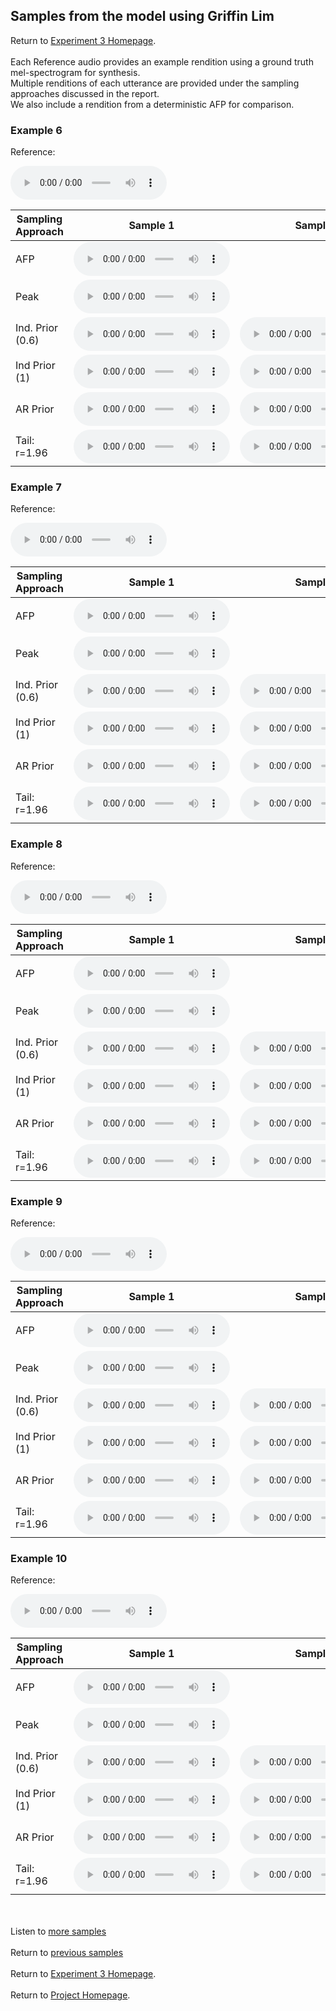 <!-- exp 1a -->

## Samples from the model using Griffin Lim

Return to [Experiment 3 Homepage](https://ljlj9.github.io/mscproject/experiment_3_test.html).
<br><br>
Each Reference audio provides an example rendition using a ground truth mel-spectrogram for synthesis.
<br>
Multiple renditions of each utterance are provided under the sampling approaches discussed in the report.
<br> We also include a rendition from a deterministic AFP for comparison.
### Example 6

Reference:        
<p><audio src="Experiment3/Example6/reference.wav" controls style="width: 250px;"></audio></p>

| Sampling Approach | Sample 1 | Sample 2 | Sample 3 | Sample 4 | Sample 5 |
| --- | --- | --- | --- | --- | --- |
| AFP | <audio src="afp_web_samples/Example6.wav" controls style="width: 250px;"></audio> | | | | |
| Peak  | <audio src="Experiment3/Example6/mean/sample_1.wav" controls style="width: 250px;"></audio> | | | | |
| Ind. Prior (0.6) | <audio src="Experiment3/Example6/scaled06/sample_1.wav" controls style="width: 250px;"></audio> | <audio src="Experiment3/Example6/scaled06/sample_2.wav" controls style="width: 250px;"></audio> | <audio src="Experiment3/Example6/scaled06/sample_3.wav" controls style="width: 250px;"></audio> | <audio src="Experiment3/Example6/scaled06/sample_4.wav" controls style="width: 250px;"></audio> | <audio src="Experiment3/Example6/scaled06/sample_5.wav" controls style="width: 250px;"></audio> |
| Ind Prior (1) | <audio src="Experiment3/Example6/prior/sample_1.wav" controls style="width: 250px;"></audio> | <audio src="Experiment3/Example6/prior/sample_2.wav" controls style="width: 250px;"></audio> | <audio src="Experiment3/Example6/prior/sample_3.wav" controls style="width: 250px;"></audio> | <audio src="Experiment3/Example6/prior/sample_4.wav" controls style="width: 250px;"></audio> | <audio src="Experiment3/Example6/prior/sample_5.wav" controls style="width: 250px;"></audio> |
| AR Prior | <audio src="Experiment3/Example6/ar_prior/sample_1.wav" controls style="width: 250px;"></audio> | <audio src="Experiment3/Example6/ar_prior/sample_2.wav" controls style="width: 250px;"></audio> | <audio src="Experiment3/Example6/ar_prior/sample_3.wav" controls style="width: 250px;"></audio> | <audio src="Experiment3/Example6/ar_prior/sample_4.wav" controls style="width: 250px;"></audio> | <audio src="Experiment3/Example6/ar_prior/sample_5.wav" controls style="width: 250px;"></audio> |
| Tail: r=1.96 | <audio src="Experiment3/Example6/tail2/sample_1.wav" controls style="width: 250px;"></audio> | <audio src="Experiment3/Example6/tail2/sample_2.wav" controls style="width: 250px;"></audio> | <audio src="Experiment3/Example6/tail2/sample_3.wav" controls style="width: 250px;"></audio> | <audio src="Experiment3/Example6/tail2/sample_4.wav" controls style="width: 250px;"></audio> | <audio src="Experiment3/Example6/tail2/sample_5.wav" controls style="width: 250px;"></audio> |

### Example 7

Reference:          
<p><audio src="Experiment3/Example7/reference.wav" controls style="width: 250px;"></audio></p>

| Sampling Approach | Sample 1 | Sample 2 | Sample 3 | Sample 4 | Sample 5 |
| --- | --- | --- | --- | --- | --- |
| AFP | <audio src="afp_web_samples/Example7.wav" controls style="width: 250px;"></audio> | | | | |
| Peak  | <audio src="Experiment3/Example7/mean/sample_1.wav" controls style="width: 250px;"></audio> | | | | |
| Ind. Prior (0.6) | <audio src="Experiment3/Example7/scaled06/sample_1.wav" controls style="width: 250px;"></audio> | <audio src="Experiment3/Example7/scaled06/sample_2.wav" controls style="width: 250px;"></audio> | <audio src="Experiment3/Example7/scaled06/sample_3.wav" controls style="width: 250px;"></audio> | <audio src="Experiment3/Example7/scaled06/sample_4.wav" controls style="width: 250px;"></audio> | <audio src="Experiment3/Example7/scaled06/sample_5.wav" controls style="width: 250px;"></audio> |
| Ind Prior (1) | <audio src="Experiment3/Example7/prior/sample_1.wav" controls style="width: 250px;"></audio> | <audio src="Experiment3/Example7/prior/sample_2.wav" controls style="width: 250px;"></audio> | <audio src="Experiment3/Example7/prior/sample_3.wav" controls style="width: 250px;"></audio> | <audio src="Experiment3/Example7/prior/sample_4.wav" controls style="width: 250px;"></audio> | <audio src="Experiment3/Example7/prior/sample_5.wav" controls style="width: 250px;"></audio> |
| AR Prior | <audio src="Experiment3/Example7/ar_prior/sample_1.wav" controls style="width: 250px;"></audio> | <audio src="Experiment3/Example7/ar_prior/sample_2.wav" controls style="width: 250px;"></audio> | <audio src="Experiment3/Example7/ar_prior/sample_3.wav" controls style="width: 250px;"></audio> | <audio src="Experiment3/Example7/ar_prior/sample_4.wav" controls style="width: 250px;"></audio> | <audio src="Experiment3/Example7/ar_prior/sample_5.wav" controls style="width: 250px;"></audio> |
| Tail: r=1.96 | <audio src="Experiment3/Example7/tail2/sample_1.wav" controls style="width: 250px;"></audio> | <audio src="Experiment3/Example7/tail2/sample_2.wav" controls style="width: 250px;"></audio> | <audio src="Experiment3/Example7/tail2/sample_3.wav" controls style="width: 250px;"></audio> | <audio src="Experiment3/Example7/tail2/sample_4.wav" controls style="width: 250px;"></audio> | <audio src="Experiment3/Example7/tail2/sample_5.wav" controls style="width: 250px;"></audio> |

### Example 8

Reference:          
<p><audio src="Experiment3/Example8/reference.wav" controls style="width: 250px;"></audio></p>

| Sampling Approach | Sample 1 | Sample 2 | Sample 3 | Sample 4 | Sample 5 |
| --- | --- | --- | --- | --- | --- |
| AFP | <audio src="afp_web_samples/Example8.wav" controls style="width: 250px;"></audio> | | | | |
| Peak  | <audio src="Experiment3/Example8/mean/sample_1.wav" controls style="width: 250px;"></audio> | | | | |
| Ind. Prior (0.6) | <audio src="Experiment3/Example8/scaled06/sample_1.wav" controls style="width: 250px;"></audio> | <audio src="Experiment3/Example8/scaled06/sample_2.wav" controls style="width: 250px;"></audio> | <audio src="Experiment3/Example8/scaled06/sample_3.wav" controls style="width: 250px;"></audio> | <audio src="Experiment3/Example8/scaled06/sample_4.wav" controls style="width: 250px;"></audio> | <audio src="Experiment3/Example8/scaled06/sample_5.wav" controls style="width: 250px;"></audio> |
| Ind Prior (1) | <audio src="Experiment3/Example8/prior/sample_1.wav" controls style="width: 250px;"></audio> | <audio src="Experiment3/Example8/prior/sample_2.wav" controls style="width: 250px;"></audio> | <audio src="Experiment3/Example8/prior/sample_3.wav" controls style="width: 250px;"></audio> | <audio src="Experiment3/Example8/prior/sample_4.wav" controls style="width: 250px;"></audio> | <audio src="Experiment3/Example8/prior/sample_5.wav" controls style="width: 250px;"></audio> |
| AR Prior | <audio src="Experiment3/Example8/ar_prior/sample_1.wav" controls style="width: 250px;"></audio> | <audio src="Experiment3/Example8/ar_prior/sample_2.wav" controls style="width: 250px;"></audio> | <audio src="Experiment3/Example8/ar_prior/sample_3.wav" controls style="width: 250px;"></audio> | <audio src="Experiment3/Example8/ar_prior/sample_4.wav" controls style="width: 250px;"></audio> | <audio src="Experiment3/Example8/ar_prior/sample_5.wav" controls style="width: 250px;"></audio> |
| Tail: r=1.96 | <audio src="Experiment3/Example8/tail2/sample_1.wav" controls style="width: 250px;"></audio> | <audio src="Experiment3/Example8/tail2/sample_2.wav" controls style="width: 250px;"></audio> | <audio src="Experiment3/Example8/tail2/sample_3.wav" controls style="width: 250px;"></audio> | <audio src="Experiment3/Example8/tail2/sample_4.wav" controls style="width: 250px;"></audio> | <audio src="Experiment3/Example8/tail2/sample_5.wav" controls style="width: 250px;"></audio> |

### Example 9

Reference:          
<p><audio src="Experiment3/Example9/reference.wav" controls style="width: 250px;"></audio></p>

| Sampling Approach | Sample 1 | Sample 2 | Sample 3 | Sample 4 | Sample 5 |
| --- | --- | --- | --- | --- | --- |
| AFP | <audio src="afp_web_samples/Example9.wav" controls style="width: 250px;"></audio> | | | | |
| Peak  | <audio src="Experiment3/Example9/peak/sample_1.wav" controls style="width: 250px;"></audio> | | | | |
| Ind. Prior (0.6) | <audio src="Experiment3/Example9/scaled06/sample_1.wav" controls style="width: 250px;"></audio> | <audio src="Experiment3/Example9/scaled06/sample_2.wav" controls style="width: 250px;"></audio> | <audio src="Experiment3/Example9/scaled06/sample_3.wav" controls style="width: 250px;"></audio> | <audio src="Experiment3/Example9/scaled06/sample_4.wav" controls style="width: 250px;"></audio> | <audio src="Experiment3/Example9/scaled06/sample_5.wav" controls style="width: 250px;"></audio> |
| Ind Prior (1) | <audio src="Experiment3/Example9/prior/sample_1.wav" controls style="width: 250px;"></audio> | <audio src="Experiment3/Example9/prior/sample_2.wav" controls style="width: 250px;"></audio> | <audio src="Experiment3/Example9/prior/sample_3.wav" controls style="width: 250px;"></audio> | <audio src="Experiment3/Example9/prior/sample_4.wav" controls style="width: 250px;"></audio> | <audio src="Experiment3/Example9/prior/sample_5.wav" controls style="width: 250px;"></audio> |
| AR Prior | <audio src="Experiment3/Example9/ar_prior/sample_1.wav" controls style="width: 250px;"></audio> | <audio src="Experiment3/Example9/ar_prior/sample_2.wav" controls style="width: 250px;"></audio> | <audio src="Experiment3/Example9/ar_prior/sample_3.wav" controls style="width: 250px;"></audio> | <audio src="Experiment3/Example9/ar_prior/sample_4.wav" controls style="width: 250px;"></audio> | <audio src="Experiment3/Example9/ar_prior/sample_5.wav" controls style="width: 250px;"></audio> |
| Tail: r=1.96 | <audio src="Experiment3/Example9/tail2/sample_1.wav" controls style="width: 250px;"></audio> | <audio src="Experiment3/Example9/tail2/sample_2.wav" controls style="width: 250px;"></audio> | <audio src="Experiment3/Example9/tail2/sample_3.wav" controls style="width: 250px;"></audio> | <audio src="Experiment3/Example9/tail2/sample_4.wav" controls style="width: 250px;"></audio> | <audio src="Experiment3/Example9/tail2/sample_5.wav" controls style="width: 250px;"></audio> |

### Example 10

Reference:          
<p><audio src="Experiment3/Example10/reference.wav" controls style="width: 250px;"></audio></p>

| Sampling Approach | Sample 1 | Sample 2 | Sample 3 | Sample 4 | Sample 5 |
| --- | --- | --- | --- | --- | --- |
| AFP | <audio src="afp_web_samples/Example10.wav" controls style="width: 250px;"></audio> | | | | |
| Peak  | <audio src="Experiment3/Example10/peak/sample_1.wav" controls style="width: 250px;"></audio> | | | | |
| Ind. Prior (0.6) | <audio src="Experiment3/Example10/scaled06/sample_1.wav" controls style="width: 250px;"></audio> | <audio src="Experiment3/Example10/scaled06/sample_2.wav" controls style="width: 250px;"></audio> | <audio src="Experiment3/Example10/scaled06/sample_3.wav" controls style="width: 250px;"></audio> | <audio src="Experiment3/Example10/scaled06/sample_4.wav" controls style="width: 250px;"></audio> | <audio src="Experiment3/Example10/scaled06/sample_5.wav" controls style="width: 250px;"></audio> |
| Ind Prior (1) | <audio src="Experiment3/Example10/prior/sample_1.wav" controls style="width: 250px;"></audio> | <audio src="Experiment3/Example10/prior/sample_2.wav" controls style="width: 250px;"></audio> | <audio src="Experiment3/Example10/prior/sample_3.wav" controls style="width: 250px;"></audio> | <audio src="Experiment3/Example10/prior/sample_4.wav" controls style="width: 250px;"></audio> | <audio src="Experiment3/Example10/prior/sample_5.wav" controls style="width: 250px;"></audio> |
| AR Prior | <audio src="Experiment3/Example10/ar_prior/sample_1.wav" controls style="width: 250px;"></audio> | <audio src="Experiment3/Example10/ar_prior/sample_2.wav" controls style="width: 250px;"></audio> | <audio src="Experiment3/Example10/ar_prior/sample_3.wav" controls style="width: 250px;"></audio> | <audio src="Experiment3/Example10/ar_prior/sample_4.wav" controls style="width: 250px;"></audio> | <audio src="Experiment3/Example10/ar_prior/sample_5.wav" controls style="width: 250px;"></audio> |
| Tail: r=1.96 | <audio src="Experiment3/Example10/tail2/sample_1.wav" controls style="width: 250px;"></audio> | <audio src="Experiment3/Example10/tail2/sample_2.wav" controls style="width: 250px;"></audio> | <audio src="Experiment3/Example10/tail2/sample_3.wav" controls style="width: 250px;"></audio> | <audio src="Experiment3/Example10/tail2/sample_4.wav" controls style="width: 250px;"></audio> | <audio src="Experiment3/Example10/tail2/sample_5.wav" controls style="width: 250px;"></audio> |


<br><br>
Listen to [more samples](https://ljlj9.github.io/mscproject/experiment_3_iii.html)
<br><br>
Return to [previous samples](https://ljlj9.github.io/mscproject/experiment_3_i.html)
<br><br>
Return to [Experiment 3 Homepage](https://ljlj9.github.io/mscproject/experiment_3_test.html).
<br><br>
Return to [Project Homepage](https://ljlj9.github.io/mscproject/index.html).
